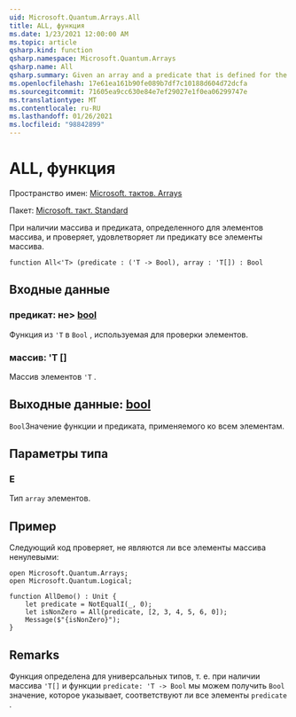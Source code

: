 ```yaml
---
uid: Microsoft.Quantum.Arrays.All
title: ALL, функция
ms.date: 1/23/2021 12:00:00 AM
ms.topic: article
qsharp.kind: function
qsharp.namespace: Microsoft.Quantum.Arrays
qsharp.name: All
qsharp.summary: Given an array and a predicate that is defined for the elements of the array, and checks if all elements of the array satisfy the predicate.
ms.openlocfilehash: 17e61ea161b90fe089b7df7c10188d604d72dcfa
ms.sourcegitcommit: 71605ea9cc630e84e7ef29027e1f0ea06299747e
ms.translationtype: MT
ms.contentlocale: ru-RU
ms.lasthandoff: 01/26/2021
ms.locfileid: "98842899"
---
```

# <a name="all-function"></a>ALL, функция

Пространство имен: [Microsoft. тактов. Arrays](xref:Microsoft.Quantum.Arrays)

Пакет: [Microsoft. такт. Standard](https://nuget.org/packages/Microsoft.Quantum.Standard)


При наличии массива и предиката, определенного для элементов массива, и проверяет, удовлетворяет ли предикату все элементы массива.

```qsharp
function All<'T> (predicate : ('T -> Bool), array : 'T[]) : Bool
```


## <a name="input"></a>Входные данные

### <a name="predicate--t---bool"></a>предикат: не> [bool](xref:microsoft.quantum.lang-ref.bool)

Функция из `'T` в `Bool` , используемая для проверки элементов.


### <a name="array--t"></a>массив: 'T []

Массив элементов `'T` .



## <a name="output--bool"></a>Выходные данные: [bool](xref:microsoft.quantum.lang-ref.bool)

`Bool`Значение функции и предиката, применяемого ко всем элементам.

## <a name="type-parameters"></a>Параметры типа

### <a name="t"></a>Е

Тип `array` элементов.

## <a name="example"></a>Пример

Следующий код проверяет, не являются ли все элементы массива ненулевыми:

```qsharp
open Microsoft.Quantum.Arrays;
open Microsoft.Quantum.Logical;

function AllDemo() : Unit {
    let predicate = NotEqualI(_, 0);
    let isNonZero = All(predicate, [2, 3, 4, 5, 6, 0]);
    Message($"{isNonZero}");
}
```

## <a name="remarks"></a>Remarks

Функция определена для универсальных типов, т. е. при наличии массива `'T[]` и функции `predicate: 'T -> Bool` мы можем получить `Bool` значение, которое указывает, соответствуют ли все элементы `predicate` .